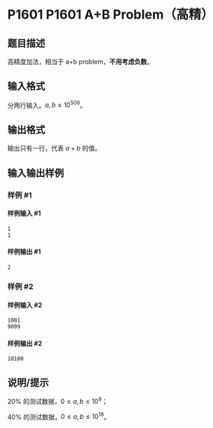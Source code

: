 # P1601 P1601 A+B Problem（高精）

## 题目描述

高精度加法，相当于 a+b problem，**不用考虑负数**。

## 输入格式

分两行输入。$a,b \leq 10^{500}$。


## 输出格式

输出只有一行，代表 $a+b$ 的值。

## 输入输出样例

### 样例 #1

#### 样例输入 #1

```
1
1
```

#### 样例输出 #1

```
2
```

### 样例 #2

#### 样例输入 #2

```
1001
9099
```

#### 样例输出 #2

```
10100
```

## 说明/提示

$20\%$ 的测试数据，$0\le a,b \le10^9$；

$40\%$ 的测试数据，$0\le a,b \le10^{18}$。
